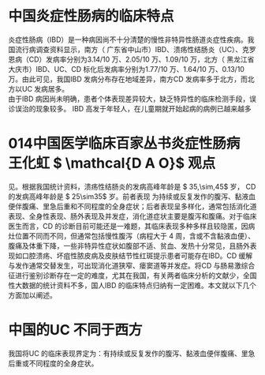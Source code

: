 # 中国炎症性肠病的临床特点  
炎症性肠病（IBD）是一种病因尚不十分清楚的慢性非特异性肠道炎症性疾病。我国流行病调查资料显示，南方（ 广东省中山市）IBD、溃疡性结肠炎（UC）、克罗恩病（CD）发病率分别为3.14/10 万、2.05/10 万、1.09/10 万，北方（ 黑龙江省大庆市）IBD、UC、CD 标化后发病率分别为1.77/10 万、1.64/10 万、0.13/10 万。由此可见，我国IBD 发病分布存在地域差异，南方CD 发病率多于北方，而北方以UC 发病居多。  
由于IBD 病因尚未明确，患者个体表现差异较大，缺乏特异性的临床检测手段，误诊误治的现象较多。 IBD 高发于年轻人，在儿童期就开始起病的病例已越来越多  
# 014中国医学临床百家丛书炎症性肠病 王化虹 $ \mathcal{D A O}$    观点  
见。根据我国统计资料，溃疡性结肠炎的发病高峰年龄是 $ 35\,\sim\,45$   岁， CD  的发病高峰年龄是 $ 25\sim35$   岁。前者表现 为持续或反复发作的腹泻、黏液血便伴腹痛、里急后重和不同程度的全身症状；后者表现呈多样化，通常包括消化道表现、全身性表现、肠外表现及并发症，消化道症状主要是腹泻和腹痛。对于临床医生而言，CD 的诊断目前可能还是一难题，其临床表现多种多样且较隐匿，因病灶位置不同而不同，但通常包括慢性腹泻（病程大于 4 周，含或不含黏液血便）、腹痛及体重下降，一些非特异性症状如腹部不适、贫血、发热十分常见，且肠外表现如口腔溃疡、坏疽性脓皮病及皮肤结节性红斑提示患者可能存在IBD。CD 缓解与发作通常交替发生，可出现消化道狭窄、瘘窦道等并发症。将CD 与肠易激综合征进行鉴别诊断存在一定的难度，尤其在我国，有关两者临床分析的文献少，全国性大数据的统计资料不多，国人IBD 的临床特点归纳有一定困难。本文就以下几个方面加以阐述。  
#  中国的UC 不同于西方  
我国将UC 的临床表现界定为：有持续或反复发作的腹泻、黏液血便伴腹痛、里急后重或不同程度的全身症状。  